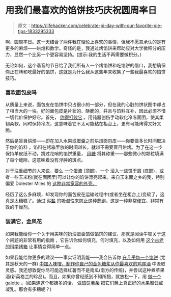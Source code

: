 # 用我们最喜欢的馅饼技巧庆祝圆周率日

> 原文：<https://lifehacker.com/celebrate-pi-day-with-our-favorite-pie-tips-1833295333>

啊，圆周率日。这一天结合了两件我在理论上喜欢的事情，但我不愿意承认的是有更多的麻烦——烘焙和数学。奇怪的是，我通过烤馅饼来帮助应对大学微积分的压力，显然一个比另一个更容易坚持。(提示:我的生活不再需要微积分。)



无论如何，这个谐音的节日给了我们所有人一个烤馅饼和吃馅饼的借口，我想确保你正在烤和吃最好的馅饼，这就是为什么我从这些年来收集了一些我最喜欢的馅饼技巧。

### 喜欢面包皮吗

从质量上来说，面包皮在馅饼中只占很小的一部分，但在我的心脏的饼状图中却占了相当大的一块。好的面包皮是片状的、酥脆的，并且与馅料互补，因此必须不惜一切代价保护好它。首先， [你得打败它](https://skillet.lifehacker.com/for-better-pie-crust-resort-to-violence-1798295233) 。用钝器创伤手动软化冷冻面团，使其柔韧柔软，同时保持冷冻，这意味着它不太可能粘在柜台上，更有可能烤得又好又脆。

然后是盲目烘焙——即在加入水果或蛋羹之前烘焙面包皮——你要做多长时间取决于你的馅料 。馅料在烤箱里放的时间越长，就越不需要盲目烘烤。为了在这一步保持羊皮纸不动，跳过花哨的馅饼重量， [用糖](https://skillet.lifehacker.com/weigh-down-your-pie-crusts-with-sugar-1830228677) 将其称重——那些微小的颗粒填满了每个缝隙，这意味着没有浮肿的斑点。

对于注重细节的人来说，要么 [一个蛋液](https://skillet.lifehacker.com/how-to-know-which-egg-wash-to-use-1829507257) (顶部)，一个 [滚入一些饼干屑](https://lifehacker.com/make-your-pie-crust-even-tastier-by-rolling-it-out-in-c-1789155272) (底部)，或者一些玉米粉(就在面团里)可以让你的馅饼漂亮起来。来自玉米面之乡的我，特别偏爱 Dolester Miles 的 [这种非常宽容的外壳。](https://skillet.lifehacker.com/this-cornmeal-pie-crust-is-extremely-forgiving-1830568811)

经历了这么多麻烦，却发现你的面包皮在运输过程中(或者坐在柜台上)变软了，这真是太糟糕了。通过 [泻盐](https://skillet.lifehacker.com/prevent-soggy-pie-crusts-with-epsom-salts-1785120345) 的吸湿性来防止这种悲剧，这是一种非常便宜、非常有效的干燥剂。

### 装满它，金凤花

如果我能给你一个关于用美味的奶油蛋羹馅做馅饼的建议，那就是阅读牛顿关于这个问题的非常有用的指南 ，它告诉你如何填充，何时填充，以及如何用 [这个古老的科学烤箱](https://skillet.lifehacker.com/how-to-make-perfect-lemon-curd-in-the-microwave-1826812427) 让事情变得简单一点。

如果我能给你更多的建议——事实证明我能——我会告诉你 [在几乎每一个馅饼](https://skillet.lifehacker.com/improve-your-favorite-thanksgiving-pies-by-adding-a-lit-1830138102) (尤其是秋天的一群) [中加入味噌，制作你自己的金色糖浆](https://skillet.lifehacker.com/make-your-own-golden-syrup-for-the-best-pecan-pie-of-yo-1820979231)[从你最喜欢的鸡尾酒](https://skillet.lifehacker.com/how-to-turn-a-cocktail-into-a-pie-1823814374) 中汲取灵感。我还想敦促你尽可能选择红薯而不是南瓜(南方的传统)，并尝试这种煮苹果酒(新英格兰的珍品)。而且，如果你曾经感到不知所措，就放松一下，用 [做一个 galette](https://skillet.lifehacker.com/make-galette-instead-of-pie-for-a-less-stressful-holida-1821232454) 。(如果连这个都嫌多的话， [做馅饼薯条](https://skillet.lifehacker.com/make-pumpkin-spice-pie-fries-out-of-leftover-dough-1829603976) 把它们蘸上真正好的水果蜜饯或凝乳。那会有多糟呢？)